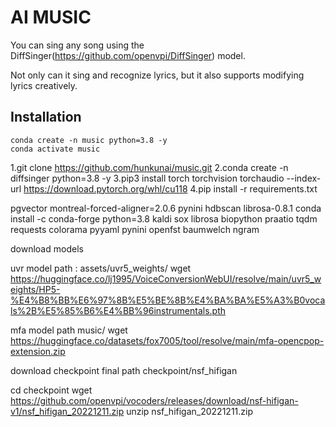 # AI MUSIC

You can sing any song using the DiffSinger(https://github.com/openvpi/DiffSinger) model.

Not only can it sing and recognize lyrics, but it also supports modifying lyrics creatively.


## Installation

```
conda create -n music python=3.8 -y
conda activate music
```

1.git clone https://github.com/hunkunai/music.git
2.conda create -n diffsinger python=3.8 -y
3.pip3 install torch torchvision torchaudio --index-url https://download.pytorch.org/whl/cu118
4.pip install -r requirements.txt

pgvector montreal-forced-aligner=2.0.6 pynini hdbscan librosa-0.8.1
conda install -c conda-forge python=3.8 kaldi sox librosa biopython praatio tqdm requests colorama pyyaml pynini openfst baumwelch ngram


download models

uvr model 
path : assets/uvr5_weights/
wget https://huggingface.co/lj1995/VoiceConversionWebUI/resolve/main/uvr5_weights/HP5-%E4%B8%BB%E6%97%8B%E5%BE%8B%E4%BA%BA%E5%A3%B0vocals%2B%E5%85%B6%E4%BB%96instrumentals.pth

mfa model
path music/
wget https://huggingface.co/datasets/fox7005/tool/resolve/main/mfa-opencpop-extension.zip

download checkpoint 
final path checkpoint/nsf_hifigan

cd checkpoint 
wget https://github.com/openvpi/vocoders/releases/download/nsf-hifigan-v1/nsf_hifigan_20221211.zip
unzip nsf_hifigan_20221211.zip




